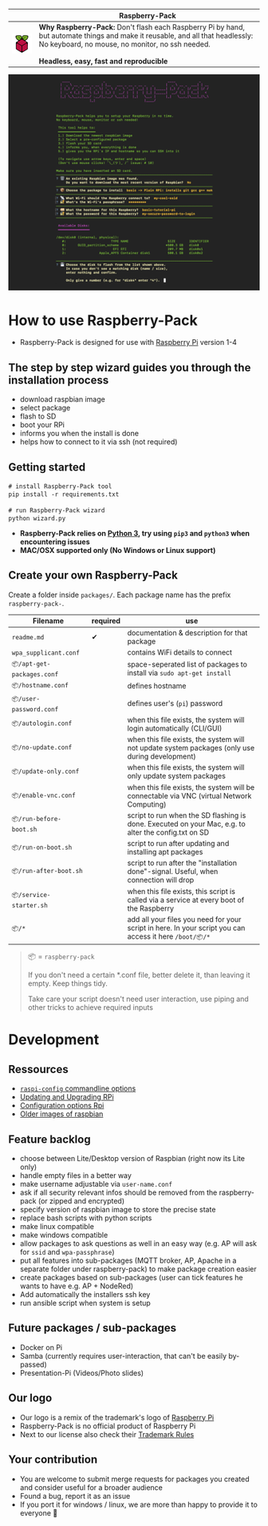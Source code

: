 |                                                  | Raspberry-Pack                                                                                                                                                                                                                        |
| ------------------------------------------------ | ------------------------------------------------------------------------------------------------------------------------------------------------------------------------------------------------------------------------------------- |
| ![raspberry-pack.png](assets/raspberry-pack.png) | **Why Raspberry-Pack:** Don't flash each Raspberry Pi by hand, but automate things and make it reusable, and all that headlessly: No keyboard, no mouse, no monitor, no ssh needed.<br><br> **Headless, easy, fast and reproducible** |

![CLI](assets/example-cli.png)

# How to use Raspberry-Pack

- Raspberry-Pack is designed for use with [Raspberry Pi](http://www.raspberrypi.org) version 1-4

## The step by step wizard guides you through the installation process

- download raspbian image
- select package
- flash to SD
- boot your RPi
- informs you when the install is done
- helps how to connect to it via ssh (not required)

## Getting started

```
# install Raspberry-Pack tool
pip install -r requirements.txt

# run Raspberry-Pack wizard
python wizard.py
```

- **Raspberry-Pack relies on [Python 3](https://docs.python-guide.org/starting/install3/osx/), try using `pip3` and `python3` when encountering issues**
- **MAC/OSX supported only (No Windows or Linux support)**

## Create your own Raspberry-Pack

Create a folder inside `packages/`. Each package name has the prefix `raspberry-pack-`.

| Filename                   | required | use                                                                                                     |
| -------------------------- | -------- | ------------------------------------------------------------------------------------------------------- |
| `readme.md`                | ✔        | documentation & description for that package                                                            |
| `wpa_supplicant.conf`      |          | contains WiFi details to connect                                                                        |
| `📦/apt-get-packages.conf` |          | space-seperated list of packages to install via `sudo apt-get install`                                  |
| `📦/hostname.conf`         |          | defines hostname                                                                                        |
| `📦/user-password.conf`    |          | defines user's (`pi`) password                                                                          |
| `📦/autologin.conf`        |          | when this file exists, the system will login automatically (CLI/GUI)                                    |
| `📦/no-update.conf`        |          | when this file exists, the system will not update system packages (only use during development)         |
| `📦/update-only.conf`      |          | when this file exists, the system will only update system packages                                      |
| `📦/enable-vnc.conf`       |          | when this file exists, the system will be connectable via VNC (virtual Network Computing)               |
| `📦/run-before-boot.sh`    |          | script to run when the SD flashing is done. Executed on your Mac, e.g. to alter the config.txt on SD    |
| `📦/run-on-boot.sh`        |          | script to run after updating and installing apt packages                                                |
| `📦/run-after-boot.sh`     |          | script to run after the "installation done"-signal. Useful, when connection will drop                   |
| `📦/service-starter.sh`    |          | when this file exists, this script is called via a service at every boot of the Raspberry               |
| `📦/*`                     |          | add all your files you need for your script in here. In your script you can access it here `/boot/📦/*` |

> 📦 = `raspberry-pack`
>
> If you don't need a certain \*.conf file, better delete it, than leaving it empty. Keep things tidy.
>
> Take care your script doesn't need user interaction, use piping and other tricks to achieve required inputs

# Development

## Ressources

- [`raspi-config` commandline options](https://github.com/RPi-Distro/raspi-config/blob/master/raspi-config)
- [Updating and Upgrading RPi](https://www.raspberrypi.org/documentation/raspbian/updating.md)
- [Configuration options Rpi](https://www.raspberrypi.org/documentation/configuration/)
- [Older images of raspbian](https://downloads.raspberrypi.org/raspbian/images/)

## Feature backlog

- choose between Lite/Desktop version of Raspbian (right now its Lite only)
- handle empty files in a better way
- make username adjustable via `user-name.conf`
- ask if all security relevant infos should be removed from the raspberry-pack (or zipped and encrypted)
- specify version of raspbian image to store the precise state
- replace bash scripts with python scripts
- make linux compatible
- make windows compatible
- allow packages to ask questions as well in an easy way (e.g. AP will ask for `ssid` and `wpa-passphrase`)
- put all features into sub-packages (MQTT broker, AP, Apache in a separate folder under raspberry-pack) to make package creation easier
- create packages based on sub-packages (user can tick features he wants to have e.g. AP + NodeRed)
- Add automatically the installers ssh key
- run ansible script when system is setup

## Future packages / sub-packages

- Docker on Pi
- Samba (currently requires user-interaction, that can't be easily by-passed)
- Presentation-Pi (Videos/Photo slides)

## Our logo

- Our logo is a remix of the trademark's logo of [Raspberry Pi](http://www.raspberrypi.org)
- Raspberry-Pack is no official product of Raspberry Pi
- Next to our license also check their [Trademark Rules](https://www.raspberrypi.org/trademark-rules/)

## Your contribution

- You are welcome to submit merge requests for packages you created and consider useful for a broader audience
- Found a bug, report it as an issue
- If you port it for windows / linux, we are more than happy to provide it to everyone 🤗
